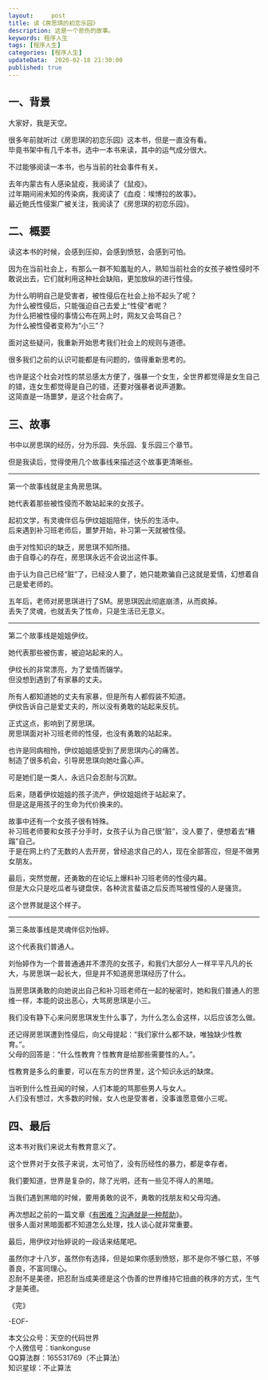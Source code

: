 ```yaml
---   
layout:     post  
title: 读《房思琪的初恋乐园》  
description: 这是一个悲伤的故事。  
keywords: 程序人生  
tags: [程序人生]    
categories: [程序人生]  
updateData:  2020-02-18 21:30:00  
published: true  
---  
```



## 一、背景  


大家好，我是天空。  


很多年前就听过《房思琪的初恋乐园》这本书，但是一直没有看。  
毕竟书架中有几千本书，选中一本书来读，其中的运气成分很大。  


不过能够阅读一本书，也与当前的社会事件有关。  


去年内蒙古有人感染鼠疫，我阅读了《鼠疫》。  
过年期间闹未知的传染病，我阅读了《血疫：埃博拉的故事》。  
最近鲍氏性侵案广被关注，我阅读了《房思琪的初恋乐园》。  


## 二、概要  


读这本书的时候，会感到压抑，会感到愤怒，会感到可怕。  


因为在当前社会上，有那么一群不知羞耻的人，熟知当前社会的女孩子被性侵时不敢说出去，它们就利用这种社会缺陷，更加放纵的进行性侵。  


为什么明明自己是受害者，被性侵后在社会上抬不起头了呢？  
为什么被性侵后，只能强迫自己去爱上“性侵”者呢？  
为什么把被性侵的事情公布在网上时，网友又会骂自己？  
为什么被性侵者变称为“小三”？  



面对这些疑问，我重新开始思考我们社会上的规则与道德。  


很多我们之前的认识可能都是有问题的，值得重新思考的。  


也许是这个社会对性的禁忌感太方便了，强暴一个女生，全世界都觉得是女生自己的错，连女生都觉得是自己的错，还要对强暴者说声道歉。  
这简直是一场噩梦，是这个社会病了。  


## 三、故事


书中以房思琪的经历，分为乐园、失乐园、复乐园三个章节。  


但是我读后，觉得使用几个故事线来描述这个故事更清晰些。  


----


第一个故事线就是主角房思琪。  


她代表着那些被性侵而不敢站起来的女孩子。  


起初文学，有灵魂伴侣与伊纹姐姐陪伴，快乐的生活中。  
后来遇到补习班老师后，噩梦开始，补习第一天就被性侵。  


由于对性知识的缺乏，房思琪不知所措。  
由于自尊心的存在，房思琪永远不会说出这件事。  


由于认为自己已经“脏”了，已经没人要了，她只能欺骗自己这就是爱情，幻想着自己是爱老师的。  


五年后，老师对房思琪进行了SM。房思琪因此彻底崩溃，从而疯掉。  
丢失了灵魂，也就丢失了性命，只是生活已无意义。  



----


第二个故事线是姐姐伊纹。  


她代表那些被伤害，被迫站起来的人。  


伊纹长的非常漂亮，为了爱情而辍学。  
但没想到遇到了有家暴的丈夫。  


所有人都知道她的丈夫有家暴，但是所有人都假装不知道。  
伊纹告诉自己是爱丈夫的，所以没有勇敢的站起来反抗。  


正式这点，影响到了房思琪。  
房思琪面对补习班老师的性侵，也没有勇敢的站起来。  


也许是同病相怜，伊纹姐姐感受到了房思琪内心的痛苦。  
制造了很多机会，引导房思琪向她吐露心声。  


可是她们是一类人，永远只会忍耐与沉默。  


后来，随着伊纹姐姐的孩子流产，伊纹姐姐终于站起来了。  
但是这是用孩子的生命为代价换来的。  


故事中还有一个女孩子很有特殊。  
补习班老师要和女孩子分手时，女孩子认为自己很“脏”，没人要了，便想着去“糟蹋”自己。  
于是在网上约了无数的人去开房，曾经追求自己的人，现在全部答应，但是不做男女朋友。  


最后，突然觉醒，还勇敢的在论坛上爆料补习班老师的性侵内幕。  
但是大众只是吃瓜者与键盘侠，各种流言蜚语之后反而骂被性侵的人是骚货。  


这个世界就是这个样子。  


----


第三条故事线是灵魂伴侣刘怡婷。  


这个代表我们普通人。  


刘怡婷作为一个普普通通并不漂亮的女孩子，和我们大部分人一样平平凡凡的长大，与房思琪一起长大，但是并不知道房思琪经历了什么。 


当房思琪勇敢的向她说出自己和补习班老师在一起的秘密时，她和我们普通人的思维一样，本能的说出恶心，大骂房思琪是小三。  


我们没有静下心来问房思琪发生什么事了，为什么怎么会这样，以后应该怎么做。  


还记得房思琪遭到性侵后，向父母提起：“我们家什么都不缺，唯独缺少性教育。”。  
父母的回答是：“什么性教育？性教育是给那些需要性的人。”。  


性教育是多么的重要，可以在东方的世界里，这个知识永远的缺席。  


当听到什么性丑闻的时候，人们本能的骂那些男人与女人。  
人们没有想过，大多数的时候，女人也是受害者，没事谁愿意做小三呢。  


## 四、最后  


这本书对我们来说太有教育意义了。  


这个世界对于女孩子来说，太可怕了，没有历经性的暴力，都是幸存者。  


我们要知道，世界是复杂的，除了光明，还有一些见不得人的黑暗。  


当我们遇到黑暗的时候，要用勇敢的说不，勇敢的找朋友和父母沟通。  


再次想起之前的一篇文章《[有困难？沟通就是一种帮助](https://mp.weixin.qq.com/s/inXHNYOM0XENpiRPeuQSXA)》。  
很多人面对黑暗面都不知道怎么处理，找人谈心就非常重要。  


最后，用伊纹对怡婷说的一段话来结尾吧。  


虽然你才十八岁，虽然你有选择，但是如果你感到愤怒，那不是你不够仁慈，不够善良，不富同理心。  
忍耐不是美德，把忍耐当成美德是这个伪善的世界维持它扭曲的秩序的方式，生气才是美德。  




《完》


-EOF-  



本文公众号：天空的代码世界  
个人微信号：tiankonguse  
QQ算法群：165531769（不止算法）  
知识星球：不止算法  

